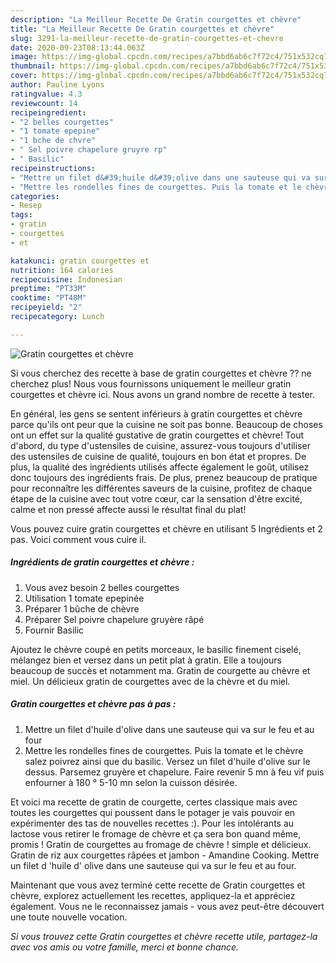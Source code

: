 ```yaml
---
description: "La Meilleur Recette De Gratin courgettes et chèvre"
title: "La Meilleur Recette De Gratin courgettes et chèvre"
slug: 3291-la-meilleur-recette-de-gratin-courgettes-et-chevre
date: 2020-09-23T08:13:44.063Z
image: https://img-global.cpcdn.com/recipes/a7bbd6ab6c7f72c4/751x532cq70/gratin-courgettes-et-chevre-photo-principale-de-la-recette.jpg
thumbnail: https://img-global.cpcdn.com/recipes/a7bbd6ab6c7f72c4/751x532cq70/gratin-courgettes-et-chevre-photo-principale-de-la-recette.jpg
cover: https://img-global.cpcdn.com/recipes/a7bbd6ab6c7f72c4/751x532cq70/gratin-courgettes-et-chevre-photo-principale-de-la-recette.jpg
author: Pauline Lyons
ratingvalue: 4.3
reviewcount: 14
recipeingredient:
- "2 belles courgettes"
- "1 tomate epepine"
- "1 bche de chvre"
- " Sel poivre chapelure gruyre rp"
- " Basilic"
recipeinstructions:
- "Mettre un filet d&#39;huile d&#39;olive dans une sauteuse qui va sur le feu et au four"
- "Mettre les rondelles fines de courgettes. Puis la tomate et le chèvre salez poivrez ainsi que du basilic. Versez un filet d&#39;huile d&#39;olive sur le dessus. Parsemez gruyère et chapelure. Faire revenir 5 mn à feu vif puis enfourner à 180 ° 5-10 mn selon la cuisson désirée."
categories:
- Resep
tags:
- gratin
- courgettes
- et

katakunci: gratin courgettes et 
nutrition: 164 calories
recipecuisine: Indonesian
preptime: "PT33M"
cooktime: "PT48M"
recipeyield: "2"
recipecategory: Lunch

---
```



![Gratin courgettes et chèvre](https://img-global.cpcdn.com/recipes/a7bbd6ab6c7f72c4/751x532cq70/gratin-courgettes-et-chevre-photo-principale-de-la-recette.jpg)

Si vous cherchez des recette à base de gratin courgettes et chèvre ?? ne cherchez plus! Nous vous fournissons uniquement le meilleur gratin courgettes et chèvre ici. Nous avons un grand nombre de recette à tester.

En général, les gens se sentent inférieurs à gratin courgettes et chèvre parce qu'ils ont peur que la cuisine ne soit pas bonne. Beaucoup de choses ont un effet sur la qualité gustative de gratin courgettes et chèvre! Tout d'abord, du type d'ustensiles de cuisine, assurez-vous toujours d'utiliser des ustensiles de cuisine de qualité, toujours en bon état et propres. De plus, la qualité des ingrédients utilisés affecte également le goût, utilisez donc toujours des ingrédients frais. De plus, prenez beaucoup de pratique pour reconnaître les différentes saveurs de la cuisine, profitez de chaque étape de la cuisine avec tout votre cœur, car la sensation d'être excité, calme et non pressé affecte aussi le résultat final du plat!

<!--inarticleads1-->

Vous pouvez cuire gratin courgettes et chèvre en utilisant 5 Ingrédients et 2 pas. Voici comment vous cuire il.

##### Ingrédients de gratin courgettes et chèvre :

1. Vous avez besoin 2 belles courgettes
1. Utilisation 1 tomate epepinée
1. Préparer 1 bûche de chèvre
1. Préparer  Sel poivre chapelure gruyère râpé
1. Fournir  Basilic


Ajoutez le chèvre coupé en petits morceaux, le basilic finement ciselé, mélangez bien et versez dans un petit plat à gratin. Elle a toujours beaucoup de succès et notamment ma. Gratin de courgette au chèvre et miel. Un délicieux gratin de courgettes avec de la chèvre et du miel. 

<!--inarticleads2-->

##### Gratin courgettes et chèvre pas à pas :

1. Mettre un filet d&#39;huile d&#39;olive dans une sauteuse qui va sur le feu et au four
1. Mettre les rondelles fines de courgettes. Puis la tomate et le chèvre salez poivrez ainsi que du basilic. Versez un filet d&#39;huile d&#39;olive sur le dessus. Parsemez gruyère et chapelure. Faire revenir 5 mn à feu vif puis enfourner à 180 ° 5-10 mn selon la cuisson désirée.


Et voici ma recette de gratin de courgette, certes classique mais avec toutes les courgettes qui poussent dans le potager je vais pouvoir en expérimenter des tas de nouvelles recettes :). Pour les intolérants au lactose vous retirer le fromage de chèvre et ça sera bon quand même, promis ! Gratin de courgettes au fromage de chèvre ! simple et délicieux. Gratin de riz aux courgettes râpées et jambon - Amandine Cooking. Mettre un filet d &#39;huile d&#39; olive dans une sauteuse qui va sur le feu et au four. 

<!--inarticleads1-->

<p>
Maintenant que vous avez terminé cette recette de Gratin courgettes et chèvre, explorez actuellement les recettes, appliquez-la et appréciez également. Vous ne le reconnaissez jamais - vous avez peut-être découvert une toute nouvelle vocation.
</p>

<p>
<i>Si vous trouvez cette Gratin courgettes et chèvre recette utile, partagez-la avec vos amis ou votre famille, merci et bonne chance.</i>
</p>

